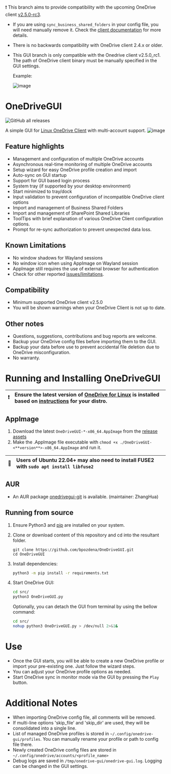 :exclamation:   This branch aims to provide compatibility with the upcoming OneDrive client [v2.5.0-rc3](https://github.com/abraunegg/onedrive/discussions/2770). 

- If you are using `sync_business_shared_folders` in your config file, you will need manually remove it. Check the [client documentation](https://github.com/abraunegg/onedrive/blob/onedrive-v2.5.0-release-candidate-1/docs/business-shared-items.md) for more details.

- There is no backwards compatibility with OneDrive client 2.4.x or older. 
- This GUI branch is only compatible with the Onedrive client v2.5.0_rc1. The path of OneDrive client binary  must be manually specified in the GUI settings.


    Example:
    
    ![image](https://github.com/bpozdena/OneDriveGUI/assets/24818591/9595886f-850a-4f6a-a1b4-e0bd872eb5cc)





# OneDriveGUI
![GitHub all releases](https://img.shields.io/github/downloads/bpozdena/OneDriveGUI/total)

A simple GUI for [Linux OneDrive Client](https://github.com/abraunegg/onedrive) with multi-account support.
![image](https://github.com/user-attachments/assets/00769399-1a65-4648-8705-7dee81ee4f52)




## Feature highlights  
- Management and configuration of multiple OneDrive accounts
- Asynchronous real-time monitoring of multiple OneDrive accounts
- Setup wizard for easy OneDrive profile creation and import
- Auto-sync on GUI startup
- Support for GUI based login process
- System tray (if supported by your desktop environment)
- Start minimized to tray/dock 
- Input validation to prevent configuration of incompatible OneDrive client options
- Import and management of Business Shared Folders
- Import and management of SharePoint Shared Libraries
- ToolTips with brief explanation of various OneDrive Client configuration options.
- Prompt for re-sync authorization to prevent unexpected data loss. 


## Known Limitations
- No window shadows for Wayland sessions
- No window icon when using AppImage on Wayland session
- AppImage still requires the use of external browser for authentication
- Check for other reported [issues/limitations](https://github.com/bpozdena/OneDriveGUI/issues). 

## Compatibility
- Minimum supported OneDrive client v2.5.0
- You will be shown warnings when your OneDrive Client is not up to date.


## Other notes
- Questions, suggestions, contributions and bug reports are welcome. 
- Backup your OneDrive config files before importing them to the GUI.
- Backup your data before use to prevent accidental file deletion due to OneDrive misconfiguration. 
- No warranty. 


# Running and Installing OneDriveGUI
| :exclamation:        |Ensure the latest version of [OneDrive for Linux](https://abraunegg.github.io/) is installed based on [instructions](https://github.com/abraunegg/onedrive/blob/master/docs/INSTALL.md) for your distro. |
|---------------|:--------------------------------------------------------------------------------------------|

## AppImage 
1) Download the latest `OneDriveGUI-*-x86_64.AppImage` from the [release assets](https://github.com/bpozdena/OneDriveGUI/releases)
1) Make the .AppImage file executable with `chmod +x ./OneDriveGUI-<**version**>-x86_64.AppImage` and run it. 

| :memo:        | Users of Ubuntu 22.04+ may also need to install FUSE2 with `sudo apt install libfuse2`      |
|---------------|:--------------------------------------------------------------------------------------------|

## AUR
- An AUR package [onedrivegui-git](https://aur.archlinux.org/packages/onedrivegui-git) is available. (maintainer: ZhangHua)

## Running from source

1) Ensure Python3 and [pip](https://pip.pypa.io/en/stable/installation/) are installed on your system. 
1) Clone or download content of this repository and cd into the resultant folder.
	```
	git clone https://github.com/bpozdena/OneDriveGUI.git
	cd OneDriveGUI
	```
1) Install dependencies:
	```sh
	python3 -m pip install -r requirements.txt
	```

1) Start OneDrive GUI:
	```sh
	cd src/
	python3 OneDriveGUI.py
	```

    Optionally, you can detach the GUI from terminal by using the bellow command:
    ```sh
	cd src/
    nohup python3 OneDriveGUI.py > /dev/null 2>&1&
    ```

# Use
- Once the GUI starts, you will be able to create a new OneDrive profile or import your pre-existing one. Just follow the wizard steps.
- You can adjust your OneDrive profile options as needed. 
- Start OneDrive sync in monitor mode via the GUI by pressing the `Play` button.



# Additional Notes
- When importing OneDrive config file, all comments will be removed.
- If multi-line options 'skip_file' and 'skip_dir' are used, they will be consolidated into a single line.
- List of managed OneDrive profiles is stored in `~/.config/onedrive-gui/profiles`. You can manually rename your profile or path to config file there.
- Newly created OneDrive config files are stored in `~/.config/onedrive/accounts/<profile_name>`
- Debug logs are saved in `/tmp/onedrive-gui/onedrive-gui.log`. Logging can be changed in the GUI settings. 
